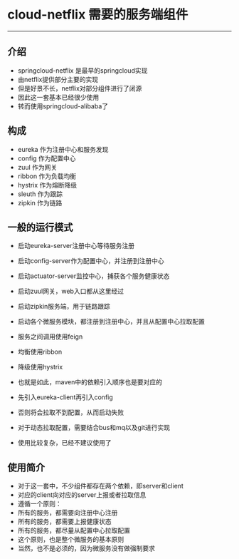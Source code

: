 # cloud-netflix 需要的服务端组件

---
## 介绍
- springcloud-netflix 是最早的springcloud实现
- 由netflix提供部分主要的实现
- 但是好景不长，netflix对部分组件进行了闭源
- 因此这一套基本已经很少使用
- 转而使用springcloud-alibaba了

## 构成
- eureka 作为注册中心和服务发现
- config 作为配置中心
- zuul 作为网关
- ribbon 作为负载均衡
- hystrix 作为熔断降级
- sleuth 作为跟踪
- zipkin 作为链路

## 一般的运行模式
- 启动eureka-server注册中心等待服务注册
- 启动config-server作为配置中心，并注册到注册中心
- 启动actuator-server监控中心，捕获各个服务健康状态
- 启动zuul网关，web入口都从这里经过
- 启动zipkin服务端，用于链路跟踪
- 启动各个微服务模块，都注册到注册中心，并且从配置中心拉取配置
- 服务之间调用使用feign
- 均衡使用ribbon
- 降级使用hystrix
- 也就是如此，maven中的依赖引入顺序也是要对应的
- 先引入eureka-client再引入config
- 否则将会拉取不到配置，从而启动失败

- 对于动态拉取配置，需要结合bus和mq以及git进行实现
- 使用比较复杂，已经不建议使用了

## 使用简介
- 对于这一套中，不少组件都存在两个依赖，即server和client
- 对应的client向对应的server上报或者拉取信息
- 遵循一个原则：
- 所有的服务，都需要向注册中心注册
- 所有的服务，都需要上报健康状态
- 所有的服务，都尽量从配置中心拉取配置
- 这个原则，也是整个微服务的基本原则
- 当然，也不是必须的，因为微服务没有做强制要求

